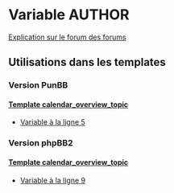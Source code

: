 # Variable AUTHOR
[Explication sur le forum des forums](http://forum.forumactif.com/t294113-listing-des-variables#AUTHOR)
## Utilisations dans les templates
### Version PunBB
#### [Template calendar_overview_topic](punbb/calendar_overview_topic.md)
* [Variable à la ligne 5](../punbb/calendar_overview_topic.tpl#L5)
### Version phpBB2
#### [Template calendar_overview_topic](subsilver/calendar_overview_topic.md)
* [Variable à la ligne 9](../subsilver/calendar_overview_topic.tpl#L9)
